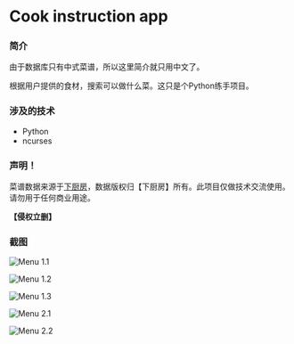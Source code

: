 # Cook instruction app

### 简介
由于数据库只有中式菜谱，所以这里简介就只用中文了。

根据用户提供的食材，搜索可以做什么菜。这只是个Python练手项目。

### 涉及的技术
* Python
* ncurses

### 声明！
菜谱数据来源于[下厨房](https://www.xiachufang.com/)，数据版权归【下厨房】所有。此项目仅做技术交流使用。请勿用于任何商业用途。

**【侵权立删】**

### 截图
![Menu 1.1](https://github.com/phoenixzqy/cookingTip/blob/master/images/1.png?raw=true)

![Menu 1.2](https://github.com/phoenixzqy/cookingTip/blob/master/images/12.png?raw=true)

![Menu 1.3](https://github.com/phoenixzqy/cookingTip/blob/master/images/13.png?raw=true)

![Menu 2.1](https://github.com/phoenixzqy/cookingTip/blob/master/images/2.png?raw=true)

![Menu 2.2](https://github.com/phoenixzqy/cookingTip/blob/master/images/21.png?raw=true)
